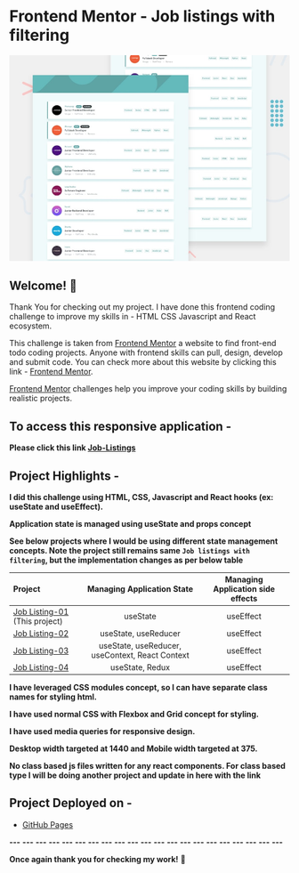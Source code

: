 # Frontend Mentor - Job listings with filtering

![Design preview for the Job listings with filtering coding challenge](./design/desktop-preview.jpg)

## Welcome! 👋

Thank You for checking out my project. I have done this frontend coding challenge to improve my skills in - HTML CSS Javascript and React ecosystem.

This challenge is taken from [Frontend Mentor](https://www.frontendmentor.io/challenges/job-listings-with-filtering-ivstIPCt) a  website
to find front-end todo coding projects. Anyone with frontend skills can pull, design, develop and submit code. You can check more about this website by clicking this link - [Frontend Mentor](https://www.frontendmentor.io/challenges/).

[Frontend Mentor](https://www.frontendmentor.io) challenges help you improve your coding skills by building realistic projects.

## To access this responsive application -

**Please click this link [Job-Listings](https://koduri-bit.github.io/job-listings-01/)**

## Project Highlights - 

**I did this challenge using HTML, CSS, Javascript and React hooks (ex: useState and useEffect).** 

**Application state is managed using useState and props concept**

**See below projects where I would be using different state management concepts. Note the project still remains same `Job listings with filtering`, but the implementation changes as per below table**

  | Project                           |  Managing Application State | Managing Application side effects  |
  | :---                            |   :---:                       |   :---:                             |
  | [Job Listing-01](https://koduri-bit.github.io/job-listings-01/)   (This project) |   useState                    |   useEffect                            |
  | [Job Listing-02](https://koduri-bit.github.io/job-listings-02/)                  | useState, useReducer          |   useEffect                            |
  | [Job Listing-03](https://koduri-bit.github.io/job-listings-03/)                  | useState, useReducer, useContext, React Context |  useEffect           |
  | [Job Listing-04](https://koduri-bit.github.io/job-listings-04/)                  | useState, Redux               |  useEffect                             |
  
**I have leveraged CSS modules concept, so I can have separate class names for styling html.**

**I have used normal CSS with Flexbox and Grid concept for styling.**

**I have used media queries for responsive design.**

**Desktop width targeted at 1440 and Mobile width targeted at 375.**

**No class based js files written for any react components. For class based type I will be doing another project and update in here with the link**

## Project Deployed on - 

- [GitHub Pages](https://pages.github.com/)


**---**
**---**
**---**
**---**
**---**
**---**
**---**
**---**
**---**
**---**
**---**
**---**
**---**
**---**
**---**
**---**
**---**
**---**
**---**
**---**
**---**

**Once again thank you for checking my work!** 🚀
